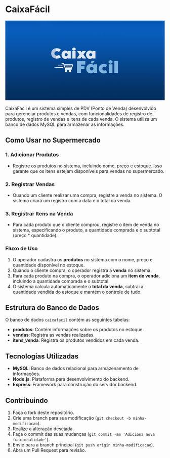 # CaixaFácil

![Logo](<./markdown/logo(1).png>)

CaixaFácil é um sistema simples de PDV (Ponto de Venda) desenvolvido para gerenciar produtos e vendas, com funcionalidades de registro de produtos, registro de vendas e itens de cada venda. O sistema utiliza um banco de dados MySQL para armazenar as informações.

## Como Usar no Supermercado

### 1. **Adicionar Produtos**

- Registre os produtos no sistema, incluindo nome, preço e estoque. Isso garante que os itens estejam disponíveis para vendas no supermercado.

### 2. **Registrar Vendas**

- Quando um cliente realizar uma compra, registre a venda no sistema. O sistema criará um registro com a data e o total da venda.

### 3. **Registrar Itens na Venda**

- Para cada produto que o cliente comprou, registre o item de venda no sistema, especificando o produto, a quantidade comprada e o subtotal (preço \* quantidade).

### Fluxo de Uso

1. O operador cadastra os **produtos** no sistema com o nome, preço e quantidade disponível no estoque.
2. Quando o cliente compra, o operador registra a **venda** no sistema.
3. Para cada produto na compra, o operador adiciona um **item de venda**, incluindo a quantidade comprada e o subtotal.
4. O sistema calcula automaticamente o **total da venda**, subtrai a quantidade vendida do estoque e mantém o controle de tudo.

## Estrutura do Banco de Dados

O banco de dados `caixafacil` contém as seguintes tabelas:

- **produtos**: Contém informações sobre os produtos no estoque.
- **vendas**: Registra as vendas realizadas.
- **itens_venda**: Registra os produtos vendidos em cada venda.

## Tecnologias Utilizadas

- **MySQL**: Banco de dados relacional para armazenamento de informações.
- **Node.js**: Plataforma para desenvolvimento do backend.
- **Express**: Framework para construção do servidor backend.

## Contribuindo

1. Faça o fork deste repositório.
2. Crie uma branch para sua modificação (`git checkout -b minha-modificacao`).
3. Realize a alteração desejada.
4. Faça o commit das suas mudanças (`git commit -am 'Adiciona nova funcionalidade'`).
5. Envie para a branch principal (`git push origin minha-modificacao`).
6. Abra um Pull Request para revisão.
